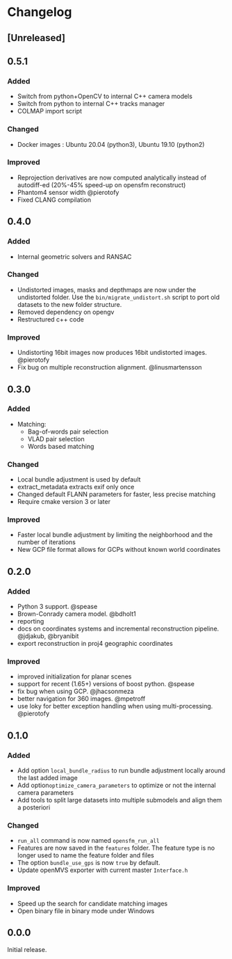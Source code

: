 # Changelog


## [Unreleased]

## 0.5.1

### Added
 - Switch from python+OpenCV to internal C++ camera models
 - Switch from python to internal C++ tracks manager
 - COLMAP import script

### Changed
 - Docker images : Ubuntu 20.04 (python3), Ubuntu 19.10 (python2)

### Improved
 - Reprojection derivatives are now computed analytically instead of autodiff-ed (20%-45% speed-up on opensfm reconstruct)
 - Phantom4 sensor width @pierotofy
 - Fixed CLANG compilation


## 0.4.0

### Added
 - Internal geometric solvers and RANSAC

### Changed
- Undistorted images, masks and depthmaps are now under the undistorted folder.  Use the `bin/migrate_undistort.sh` script to port old datasets to the new folder structure.
- Removed dependency on opengv
- Restructured c++ code

### Improved
- Undistorting 16bit images now produces 16bit undistorted images. @pierotofy
- Fix bug on multiple reconstruction alignment. @linusmartensson


## 0.3.0

### Added
- Matching:
  - Bag-of-words pair selection
  - VLAD pair selection
  - Words based matching

### Changed
- Local bundle adjustment is used by default
- extract_metadata extracts exif only once
- Changed default FLANN parameters for faster, less precise matching
- Require cmake version 3 or later

### Improved
- Faster local bundle adjustment by limiting the neighborhood and the number of iterations
- New GCP file format allows for GCPs without known world coordinates


## 0.2.0

### Added
- Python 3 support. @spease
- Brown-Conrady camera model. @bdholt1
- reporting
- docs on coordinates systems and incremental reconstruction pipeline. @jdjakub, @bryanibit
- export reconstruction in proj4 geographic coordinates

### Improved
- improved initialization for planar scenes
- support for recent (1.65+) versions of boost python. @spease
- fix bug when using GCP. @jhacsonmeza
- better navigation for 360 images. @mpetroff
- use loky for better exception handling when using multi-processing. @pierotofy


## 0.1.0

### Added
- Add option `local_bundle_radius` to run bundle adjustment locally around the last added image
- Add option`optimize_camera_parameters` to optimize or not the internal camera parameters
- Add tools to split large datasets into multiple submodels and align them a posteriori

### Changed
- `run_all` command is now named `opensfm_run_all`
- Features are now saved in the `features` folder. The feature type is no longer used to name the feature folder and files
- The option `bundle_use_gps` is now `true` by default.
- Update openMVS exporter with current master `Interface.h`

### Improved
- Speed up the search for candidate matching images
- Open binary file in binary mode under Windows


## 0.0.0

Initial release.